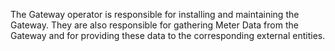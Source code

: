 The Gateway operator is responsible for installing and maintaining the Gateway. They are also responsible for gathering Meter Data from the Gateway and for providing these data to the corresponding external entities. 